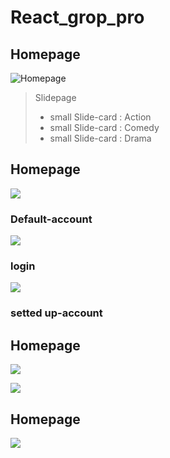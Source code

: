 # React_grop_pro

## Homepage
![Homepage](https://user-images.githubusercontent.com/84006875/135225649-0ef967b7-fa64-4488-bb23-251ea34ada7e.PNG)

>Slidepage
> - small Slide-card : Action
> - small Slide-card : Comedy
> - small Slide-card : Drama


## Homepage
![](https://user-images.githubusercontent.com/84006875/135225189-146e6705-d079-425f-9f96-cfe53a48fc29.PNG)
### Default-account

![](https://user-images.githubusercontent.com/84006875/135225196-8410405d-1dad-42a4-97c1-9f754ae2e2ee.PNG)
### login

![](https://user-images.githubusercontent.com/84006875/135225257-c8bbfca9-86b1-4130-a616-5898efd51999.PNG)
### setted up-account



## Homepage
![](https://user-images.githubusercontent.com/84006875/135225201-8708e4c0-908c-48d7-98f6-ba972d89b651.PNG)

![](https://user-images.githubusercontent.com/84006875/135225220-b3902660-0a64-4df0-bfeb-a0bf1f315ae6.PNG)


## Homepage
![](https://user-images.githubusercontent.com/84006875/135225242-edbc0263-78fb-4802-a43f-81d93ab06bcd.PNG)


